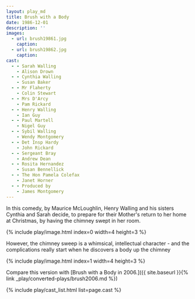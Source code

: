 ```yaml
---
layout: play_md
title: Brush with a Body
date: 1986-12-01
description: ''
images:
  - url: brush19861.jpg
    caption: 
  - url: brush19862.jpg
    caption: 
cast:
  - - Sarah Walling 
    - Alison Drown
  - - Cynthia Walling 
    - Susan Baker
  - - Mr Flaherty 
    - Colin Stewart
  - - Mrs D'Arcy 
    - Pam Rickard
  - - Henry Walling 
    - Ian Guy
  - - Paul Martell 
    - Nigel Guy
  - - Sybil Walling 
    - Wendy Montgomery
  - - Det Insp Hardy 
    - John Rickard
  - - Sergeant Bray 
    - Andrew Dean
  - - Rosita Hernandez 
    - Susan Bennellick
  - - The Hon Pamela Colefax 
    - Janet Horner
  - - Produced by 
    - James Montgomery
---
```


In this comedy, by Maurice McLoughlin, Henry Walling and his sisters Cynthia and Sarah decide, to prepare for their Mother's return to her home at Christmas, by having the chimney swept in her room.

{% include play/image.html index=0 width=4 height=3 %}

However, the chimney sweep is a whimsical, intellectual character - and the complications really start when he discovers a body up the chimney

{% include play/image.html index=1 width=4 height=3 %}

Compare this version with [Brush with a Body in 2006.]({{ site.baseurl }}{% link _play/converted-plays/brush2006.md %}) 

{% include play/cast_list.html list=page.cast %}
